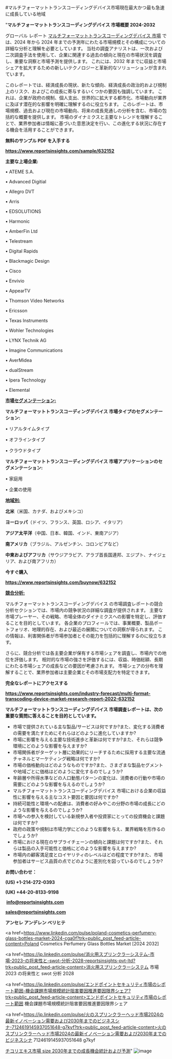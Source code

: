 #マルチフォーマットトランスコーディングデバイス市場現在最大かつ最も急速に成長している地域

"<strong>マルチフォーマットトランスコーディングデバイス 市場概要 2024-2032</strong>

グローバル レポート <a href=https://www.reportsinsights.com/sample/632152>マルチフォーマットトランスコーディングデバイス 市場</a> では、2024 年から 2024 年までの予測年にわたる市場規模とその構成についての詳細な分析と理解を必要としています。 当社の調査アナリストは、一次および二次調査手法を使用して、企業に関連する過去の傾向と現在の市場状況を調査し、重要な洞察と市場予測を提供します。 これには、2032 年までに収益と市場シェアを拡大​​するための新しいテクノロジーと革新的なソリューションが含まれています。

このレポートでは、経済成長の現状、新たな傾向、経済成長の政治的および規制上のリスク、およびこの成長に寄与するいくつかの要因も強調しています。 これは、企業が政府の規制、個人支出、世界的に拡大する都市化、市場動向が業界に及ぼす潜在的な影響を明確に理解するのに役立ちます。 このレポートは、市場規模、過去および現在の市場動向、将来の成長見通しの分析を含む、市場の包括的な概要を提供します。 市場のダイナミクスと主要なトレンドを理解することで、業界参加者は情報に基づいた意思決定を行い、この進化する状況に存在する機会を活用することができます。

<strong><b>無料のサンプル PDF を入手する</b></strong>

<a href=https://www.reportsinsights.com/sample/632152><strong><u>https://www.reportsinsights.com/sample/632152</u></strong></a>

<strong>主要な上場企業:</strong>

• ATEME S.A.

• Advanced Digitial

• Allegro DVT

• Arris

• EDSOLUTIONS

• Harmonic

• AmberFin Ltd

• Telestream

• Digital Rapids

• Blackmagic Design

• Cisco

• Envivio

• AppearTV

• Thomson Video Networks

• Ericsson

• Texas Instruments

• Wohler Technologies

• LYNX Technik AG

• Imagine Communications

• AverMidea

• dualStream

• Ipera Technology

• Elemental

<strong><u>市場セグメンテーション</u></strong><strong><u>:</u></strong>

<strong>マルチフォーマットトランスコーディングデバイス 市場タイプのセグメンテーション:</strong>

• リアルタイムタイプ

• オフラインタイプ

• クラウドタイプ

<strong>マルチフォーマットトランスコーディングデバイス 市場アプリケーションのセグメンテーション:</strong>

• 家庭用

• 企業の使用

<strong><u>地域別</u></strong><strong><u>:</u></strong>

<strong>北米</strong>（米国、カナダ、およびメキシコ）

<strong>ヨーロッパ</strong>（ドイツ、フランス、英国、ロシア、イタリア）

<strong>アジア太平洋</strong>（中国、日本、韓国、インド、東南アジア）

<strong>南アメリカ</strong>（ブラジル、アルゼンチン、コロンビアなど）

<strong>中東およびアフリカ</strong>（サウジアラビア、アラブ首長国連邦、エジプト、ナイジェリア、および南アフリカ）

<strong>今すぐ購入</strong>

<a href=https://www.reportsinsights.com/buynow/632152><strong><u>https://www.reportsinsights.com/buynow/632152</u></strong></a>

<strong><u>競合分析:</u></strong>

マルチフォーマットトランスコーディングデバイス の市場調査レポートの競合分析セクションでは、市場内の競争状況の詳細な調査が提供されます。 主要な市場プレーヤー、その戦略、市場全体のダイナミクスへの影響を特定し、評価することを目的としています。 各企業のプロフィールでは、事業概要、製品ポートフォリオ、地理的存在、および最近の展開についての洞察が得られます。 この情報は、利害関係者が市場参加者とその能力を包括的に理解するのに役立ちます。

さらに、競合分析では各主要企業が保有する市場シェアを調査し、市場内での地位を評価します。 相対的な市場の強さを評価するには、収益、時価総額、長期にわたる市場シェアの成長などの要因が考慮されます。 市場シェアの分布を理解することで、業界参加者は主要企業とその市場支配力を特定できます。

<strong>完全なレポートにアクセスする</strong>

<a href=https://www.reportsinsights.com/industry-forecast/multi-format-transcoding-device-market-research-report-2022-632152><strong><u><b>https://www.reportsinsights.com/industry-forecast/multi-format-transcoding-device-market-research-report-2022-632152</b></u></strong></a>

<strong><b>マルチフォーマットトランスコーディングデバイス 市場調査レポートは、次の重要な質問に答えることを目的としています。</b></strong>
<ul>
  <li>市場で提供されている主な製品/サービスは何ですか?また、変化する消費者の需要を満たすためにそれらはどのように進化していますか?</li>
  <li>市場に影響を与える主要な技術進歩と革新は何ですか?また、それらは競争環境にどのような影響を与えますか?</li>
  <li>市場関係者がターゲット層に効果的にリーチするために採用する主要な流通チャネルとマーケティング戦略は何ですか?</li>
  <li>市場の価格動向はどのようなものですか?また、さまざまな製品セグメントや地域ごとに価格はどのように変化するのでしょうか?</li>
  <li>年齢層や所得水準などの人口動態パターンの変化は、消費者の行動や市場の需要にどのような影響を与えるのでしょうか?</li>
  <li>マルチフォーマットトランスコーディングデバイス 市場における企業の収益性に影響を与える主なコスト要因と要因は何ですか?</li>
  <li>持続可能性と環境への配慮は、消費者の好みやこの分野の市場の成長にどのような影響を与えるのでしょうか?</li>
  <li>市場への参入を検討している新規参入者や投資家にとっての投資機会と課題は何ですか?</li>
  <li>政府の政策や規制は市場力学にどのような影響を与え、業界戦略を形作るのでしょうか?</li>
  <li>市場における現在のサプライチェーンの傾向と課題は何ですか?また、それらは製品の入手可能性と価格にどのような影響を与えますか?</li>
  <li>市場内の顧客満足度とロイヤリティのレベルはどの程度ですか?また、市場参加者はサービス品質の点でどのように差別化を図っているのでしょうか?</li>
</ul>
<strong>お問い合わせ：</strong>

<strong>(US) +1-214-272-0393</strong>

<strong>(UK) +44-20-8133-9198</strong>

<strong> </strong><a href=info@reportsinsights.com><strong><u>info@reportsinsights.com</u></strong></a>

<a href=sales@reportsinsights.com><strong><u>sales@reportsinsights.com</u></strong></a>

<strong>アンセレ アンデレン ベリヒテ</strong>

<a href=https://www.linkedin.com/pulse/poland-cosmetics-perfumery-glass-bottles-market-2024-cga0f?trk=public_post_feed-article-content>Poland Cosmetics Perfumery Glass Bottles Market [2024 2032]</a>

<a href=https://jp.linkedin.com/pulse/消火用スプリンクラーシステム-市場-2023-の将来性と-swot-分析-2028-reportsinsights-pvt-ltd?trk=public_post_feed-article-content>消火用スプリンクラーシステム 市場 2023 の将来性と swot 分析 2028</a>

<a href=https://jp.linkedin.com/pulse/エンドポイントセキュリティ市場のレポート範囲-機会課題市場規模統計阻害要因推進要因限界シェア?trk=public_post_feed-article-content>エンドポイントセキュリティ市場のレポート範囲 機会課題市場規模統計阻害要因推進要因限界シェア</a>

<a href=https://jp.linkedin.com/pulse/火のスプリンクラーヘッド市場2024の最新イノベーション需要および2030年までのビジネスシナ-7124619145937051648-g7kyf?trk=public_post_feed-article-content>火のスプリンクラーヘッド市場2024の最新イノベーション需要および2030年までのビジネスシナ 7124619145937051648 g7kyf</a>

<a href=https://www.linkedin.com/pulse/チコリエキス市場-size-2030年までの成長機会統計および予測-infopulse-daily-360-vj4vf/>チコリエキス市場 size 2030年までの成長機会統計および予測</a>"
![image](https://github.com/ahaan12367/RIMarket24/assets/158471582/e33bc9e8-dbf8-4691-84d9-011d19354eef)
